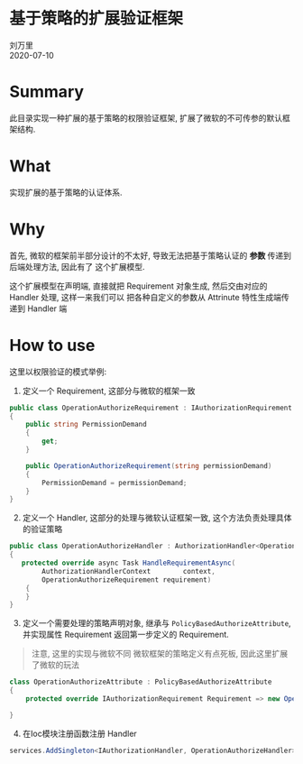﻿# 基于策略的扩展验证框架
刘万里  
2020-07-10

# Summary
此目录实现一种扩展的基于策略的权限验证框架, 扩展了微软的不可传参的默认框架结构.

# What
实现扩展的基于策略的认证体系.

# Why
首先, 微软的框架前半部分设计的不太好, 导致无法把基于策略认证的 **参数** 传递到后端处理方法, 因此有了
这个扩展模型.

这个扩展模型在声明端, 直接就把 Requirement 对象生成, 然后交由对应的 Handler 处理, 这样一来我们可以
把各种自定义的参数从 Attrinute 特性生成端传递到 Handler 端

# How to use
这里以权限验证的模式举例: 
1. 定义一个 Requirement, 这部分与微软的框架一致
```C#
public class OperationAuthorizeRequirement : IAuthorizationRequirement
{
    public string PermissionDemand
    {
        get;
    }

    public OperationAuthorizeRequirement(string permissionDemand)
    {
        PermissionDemand = permissionDemand;
    }
}
```

2. 定义一个 Handler, 这部分的处理与微软认证框架一致, 这个方法负责处理具体的验证策略
```C#
public class OperationAuthorizeHandler : AuthorizationHandler<OperationAuthorizeRequirement>
{
   protected override async Task HandleRequirementAsync(
        AuthorizationHandlerContext        context,
        OperationAuthorizeRequirement requirement)
    {
    }
}
```


3. 定义一个需要处理的策略声明对象, 继承与 `PolicyBasedAuthorizeAttribute`, 并实现属性 Requirement 返回第一步定义的 Requirement.

> 注意, 这里的实现与微软不同
> 微软框架的策略定义有点死板, 因此这里扩展了微软的玩法

```c# 
class OperationAuthorizeAttribute : PolicyBasedAuthorizeAttribute
{
    protected override IAuthorizationRequirement Requirement => new OperationAuthorizeRequirement(PermissionDemand);

}
```

4. 在Ioc模块注册函数注册 Handler
```C#
services.AddSingleton<IAuthorizationHandler, OperationAuthorizeHandler>();
```
